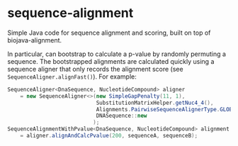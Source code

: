 # sequence-alignment

Simple Java code for sequence alignment and scoring, built on top of biojava-alignment.

In particular, can bootstrap to calculate a p-value by randomly permuting a sequence.
The bootstrapped alignments are calculated quickly using a sequence aligner that only records the alignment score (see `SequenceAligner.alignFast()`).
For example:

```java
SequenceAligner<DnaSequence, NucleotideCompound> aligner
    = new SequenceAligner<>(new SimpleGapPenalty(11, 1),
                            SubstitutionMatrixHelper.getNuc4_4(),
                            Alignments.PairwiseSequenceAlignerType.GLOBAL,
                            DNASequence::new
                           );
SequenceAlignmentWithPvalue<DnaSequence, NucleotideCompound> alignment
    = aligner.alignAndCalcPvalue(200, sequenceA, sequenceB);
```